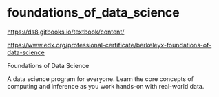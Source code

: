 # foundations_of_data_science

https://ds8.gitbooks.io/textbook/content/

https://www.edx.org/professional-certificate/berkeleyx-foundations-of-data-science

Foundations of Data Science

A data science program for everyone. Learn the core concepts of computing and inference as you work hands-on with real-world data.
